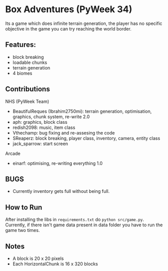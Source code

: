 # Box Adventures (PyWeek 34)

Its a game which does infinite terrain generation, the player has no
specific objective in the game you can try reaching the world border.

## Features:

* block breaking
* loadable chunks
* terrain generation
* 4 biomes

## Contributions

NHS (PyWeek Team)
* BeautifulReques (Ibrahim2750mi): terrain generation, optimisation, graphics, chunk system, re-write 2.0
* aph: graphics, block class
* redish2098: music, item class
* Vthechamp: bug fixing and re-assesing the code
* SReaperz: block breaking, player class, inventory, camera, entity class
* jack_sparrow: start screen

Arcade
* einarf: optimising, re-writing everything 1.0

## BUGS

* Currently inventory gets full without being full.

## How to Run

After installing the libs in `requirements.txt` do `python src/game.py`.
Currently, if there isn't game data present in data folder you have to run the game two times.

## Notes

* A block is 20 x 20 pixels
* Each HorizontalChunk is 16 x 320 blocks

